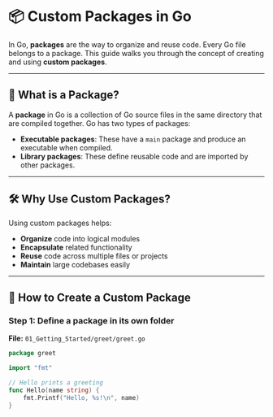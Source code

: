 # 📦 Custom Packages in Go

In Go, **packages** are the way to organize and reuse code. Every Go file belongs to a package. This guide walks you through the concept of creating and using **custom packages**.

---

## 🧠 What is a Package?

A **package** in Go is a collection of Go source files in the same directory that are compiled together. Go has two types of packages:

- **Executable packages**: These have a `main` package and produce an executable when compiled.
- **Library packages**: These define reusable code and are imported by other packages.

---

## 🛠 Why Use Custom Packages?

Using custom packages helps:
- **Organize** code into logical modules
- **Encapsulate** related functionality
- **Reuse** code across multiple files or projects
- **Maintain** large codebases easily

---

## 🧱 How to Create a Custom Package

### Step 1: Define a package in its own folder

**File:** `01_Getting_Started/greet/greet.go`

```go
package greet

import "fmt"

// Hello prints a greeting
func Hello(name string) {
	fmt.Printf("Hello, %s!\n", name)
}
